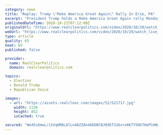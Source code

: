 ```yaml
---
category: news
title: "Replay: Trump \"Make America Great Again\" Rally In Erie, PA"
excerpt: "President Trump holds a Make America Great Again rally Monday night at the Erie International Airport in Erie, PA."
publishedDateTime: 2020-10-21T07:12:00Z
originalUrl: "https://www.realclearpolitics.com/video/2020/10/20/watch_live_trump_holds_a_make_america_great_again_rally_in_erie_pa.html"
webUrl: "https://www.realclearpolitics.com/video/2020/10/20/watch_live_trump_holds_a_make_america_great_again_rally_in_erie_pa.html"
type: article
quality: 65
heat: 65
published: false

provider:
  name: RealClearPolitics
  domain: realclearpolitics.com

topics:
  - Election
  - Donald Trump
  - Republican Voice

images:
  - url: "https://assets.realclear.com/images/52/521717.jpg"
    width: 1136
    height: 852
    isCached: true

secured: "We45uXmwL/iSVqHMALAlLn4AZZAk4AEDBCBJ0dEf316x+o6K7Y5NX7HePCmNwR0DchRXmigsphhaL1cOMc8cRrBdO/XtRH1qVwl7IRvWVkNx1G+cvQpQAUcWiuffa53xppFgxQ5ST/HhejglsSLTiOcpEHc19PjI4nRLXdAR2WR1SRuQ3e/K8Cc28ZbRraRQdB+7SdwvbukCDXYPvCo/N57YAdGv4t1tRqtmmp/jm/mfgrfU9SHwsSoPRtrW4sB31Pmc6QqqkJklQ8uXEzBoi3Q7tcTfAS6JZLsAn6Vurl9wtjB0kKschHF7KsFg/A6TlzOKzFZQLRD4j4k/vi52fzS7NzH2ZExTDX2KY8s6fQM=;YoEdEHcE0vbvdRlVT6WdYQ=="
---
```


